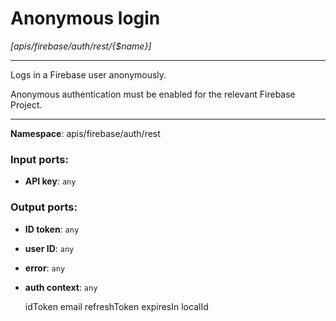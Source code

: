 # Anonymous login

_[apis/firebase/auth/rest/{$name}]_

---

Logs in a Firebase user anonymously.

Anonymous authentication must be enabled for the relevant Firebase Project.

---

__Namespace__: apis/firebase/auth/rest

### Input ports:

* __API key__: ` any `

### Output ports:

* __ID token__: ` any `


* __user ID__: ` any `


* __error__: ` any `


* __auth context__: ` any `

    idToken
    email
    refreshToken
    expiresIn
    localId

